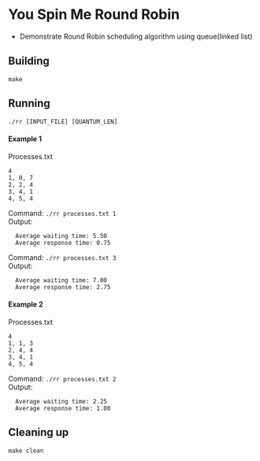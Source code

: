 # You Spin Me Round Robin

- Demonstrate Round Robin scheduling algorithm using queue(linked list)

## Building

```shell
make
```

## Running

```shell
./rr [INPUT_FILE] [QUANTUM_LEN]
```

#### Example 1

Processes.txt

```
4
1, 0, 7
2, 2, 4
3, 4, 1
4, 5, 4
```

Command: `./rr processes.txt 1` <br/>
Output:

```
  Average waiting time: 5.50
  Average response time: 0.75
```

Command: `./rr processes.txt 3` <br/>
Output:

```
  Average waiting time: 7.00
  Average response time: 2.75
```

#### Example 2

Processes.txt

```
4
1, 1, 3
2, 4, 4
3, 4, 1
4, 5, 4
```

Command: `./rr processes.txt 2` <br/>
Output:

```
  Average waiting time: 2.25
  Average response time: 1.00
```

## Cleaning up

```shell
make clean
```
